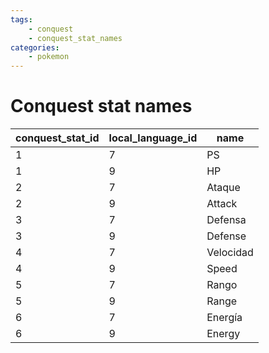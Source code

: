 ```yaml
---
tags:
    - conquest
    - conquest_stat_names
categories:
    - pokemon
---
```


# Conquest stat names

| conquest_stat_id | local_language_id |   name    |
|------------------|-------------------|-----------|
| 1                | 7                 | PS        |
| 1                | 9                 | HP        |
| 2                | 7                 | Ataque    |
| 2                | 9                 | Attack    |
| 3                | 7                 | Defensa   |
| 3                | 9                 | Defense   |
| 4                | 7                 | Velocidad |
| 4                | 9                 | Speed     |
| 5                | 7                 | Rango     |
| 5                | 9                 | Range     |
| 6                | 7                 | Energía   |
| 6                | 9                 | Energy    |
